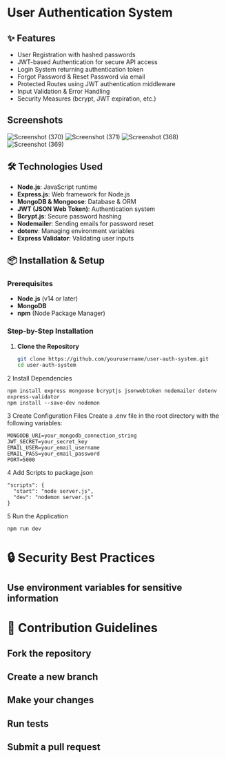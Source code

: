 # User Authentication System

## ✨ Features
- User Registration with hashed passwords
- JWT-based Authentication for secure API access
- Login System returning authentication token
- Forgot Password & Reset Password via email
- Protected Routes using JWT authentication middleware
- Input Validation & Error Handling
- Security Measures (bcrypt, JWT expiration, etc.)

## Screenshots
![Screenshot (370)](https://github.com/user-attachments/assets/d90d3183-f882-47d5-b6c4-a348be7a073a)
![Screenshot (371)](https://github.com/user-attachments/assets/5349173b-1b2c-4fb0-84b7-98d50517c305)
![Screenshot (368)](https://github.com/user-attachments/assets/4573db48-2dda-4bff-ba48-32d60b55e001)
![Screenshot (369)](https://github.com/user-attachments/assets/f228a5f2-13e5-40d3-8195-97350093af42)


## 🛠️ Technologies Used
- **Node.js**: JavaScript runtime
- **Express.js**: Web framework for Node.js
- **MongoDB & Mongoose**: Database & ORM
- **JWT (JSON Web Token)**: Authentication system
- **Bcrypt.js**: Secure password hashing
- **Nodemailer**: Sending emails for password reset
- **dotenv**: Managing environment variables
- **Express Validator**: Validating user inputs

## 📦 Installation & Setup

### Prerequisites
- **Node.js** (v14 or later)
- **MongoDB**
- **npm** (Node Package Manager)

### Step-by-Step Installation

1. **Clone the Repository**
   ```bash
   git clone https://github.com/yourusername/user-auth-system.git
   cd user-auth-system
   ```
   
2 Install Dependencies
```
npm install express mongoose bcryptjs jsonwebtoken nodemailer dotenv express-validator
npm install --save-dev nodemon
```

3 Create Configuration Files
Create a .env file in the root directory with the following variables:

```
MONGODB_URI=your_mongodb_connection_string
JWT_SECRET=your_secret_key
EMAIL_USER=your_email_username
EMAIL_PASS=your_email_password
PORT=5000
```

4 Add Scripts to package.json
```
"scripts": {
  "start": "node server.js",
  "dev": "nodemon server.js"
}
```

5 Run the Application
```
npm run dev
```

# 🔒 Security Best Practices
## Use environment variables for sensitive information

# 📝 Contribution Guidelines
## Fork the repository
## Create a new branch
## Make your changes
## Run tests
## Submit a pull request
